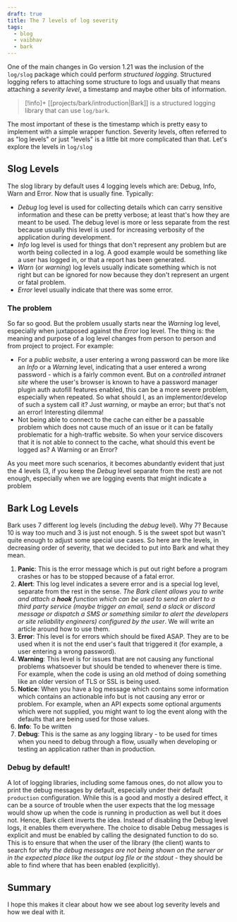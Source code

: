 ```yaml
---
draft: true
title: The 7 levels of log severity
tags:
  - blog
  - vaibhav
  - bark
---
```

One of the main changes in Go version 1.21 was the inclusion of the `log/slog` package which could perform _structured logging_. Structured logging refers to attaching some structure to logs and usually that means attaching a _severity level_, a timestamp and maybe other bits of information. 

> [!info]+ [[projects/bark/introduction|Bark]] is a structured logging library that can use `log/bark`. 

The most important of these is the timestamp which is pretty easy to implement with a simple wrapper function. Severity levels, often referred to as "log levels" or just "levels" is a little bit more complicated than that. Let's explore the levels in `log/slog`
## Slog Levels
The slog library by default uses 4 logging levels which are: Debug, Info, Warn and Error. Now that is usually fine. Typically: 

- _Debug_ log level is used for collecting details which can carry sensitive information and these can be pretty verbose; at least that's how they are meant to be used. The debug level is more or less separate from the rest because usually this level is used for increasing verbosity of the application during development.
- _Info_ log level is used for things that don't represent any problem but are worth being collected in a log. A good example would be something like a user has logged in, or that a report has been generated.
- _Warn_ (or _warning_) log levels usually indicate something which is not right but can be ignored for now because they don't represent an urgent or fatal problem.
- _Error_ level usually indicate that there was some error. 
### The problem
So far so good. But the problem usually starts near the _Warning_ log level, especially when juxtaposed against the _Error_ log level. The thing is: the meaning and purpose of a log level changes from person to person and from project to project. For example: 

- For a _public website_, a user entering a wrong password can be more like an _Info_ or a _Warning_ level, indicating that a user entered a wrong password - which is a fairly common event. But on a _controlled intranet site_ where the user's browser is known to have a password manager plugin auth autofill features enabled, this can be a more severe problem, especially when repeated. So what should I, as an implementor/develop of such a system call it? Just _warning_, or maybe an error; but that's not an error! Interesting dilemma!
- Not being able to connect to the cache can either be a passable problem which does not cause much of an issue or it can be fatally problematic for a high-traffic website. So when your service discovers that it is not able to connect to the cache, what should this event be logged as? A Warning or an Error?

As you meet more such scenarios, it becomes abundantly evident that just the 4 levels (3, if you keep the _Debug_ level separate from the rest) are not enough, especially when we are logging events that might indicate a problem
## Bark Log Levels
Bark uses 7 different log levels (including the _debug_ level). Why 7? Because 10 is way too much and 3 is just not enough. 5 is the sweet spot but wasn't quite enough to adjust some special use cases. So here are the levels, in decreasing order of severity, that we decided to put into Bark and what they mean.

1. **Panic**: This is the error message which is put out right before a program crashes or has to be stopped because of a fatal error.
2. **Alert**: This log level indicates a severe error and is a special log level, separate from the rest in the sense. _The Bark client allows you to write and attach a **hook** function which can be used to send an alert to a third party service (maybe trigger an email, send a slack or discord message or dispatch a SMS or something similar to alert the developers or site reliability engineers) configured by the user_. We will write an article around how to use them.
3. **Error**: This level is for errors which should be fixed ASAP. They are to be used when it is not the end user's fault that triggered it (for example, a user entering a wrong password). 
4. **Warning**: This level is for issues that are not causing any functional problems whatsoever but should be tended to whenever there is time. For example, when the code is using an old method of doing something like an older version of TLS or SSL is being used.
5. **Notice**: When you have a log message which contains some information which contains an actionable info but is not causing any error or problem. For example, when an API expects some optional arguments which were not supplied, you might want to log the event along with the defaults that are being used for those values. 
6. **Info**: To be written
7. **Debug**: This is the same as any logging library - to be used for times when you need to debug through a flow, usually when developing or testing an application rather than in production.

### Debug by default!
A lot of logging libraries, including some famous ones, do not allow you to print the debug messages by default, especially under their default `production` configuration. While this is a good and mostly a desired effect, it can be a source of trouble when the user expects that the log message would show up when the code is running in production as well but it does not. Hence, Bark client inverts the idea. Instead of disabling the Debug level logs, it enables them everywhere. The choice to disable Debug messages is explicit and must be enabled by calling the designated function to do so. This is to ensure that when the user of the library (the client) wants to search for _why the debug messages are not being shown on the server or in the expected place like the output log file or the stdout_ - they should be able to find where that has been enabled (explicitly).

## Summary
I hope this makes it clear about how we see about log severity levels and how we deal with it.